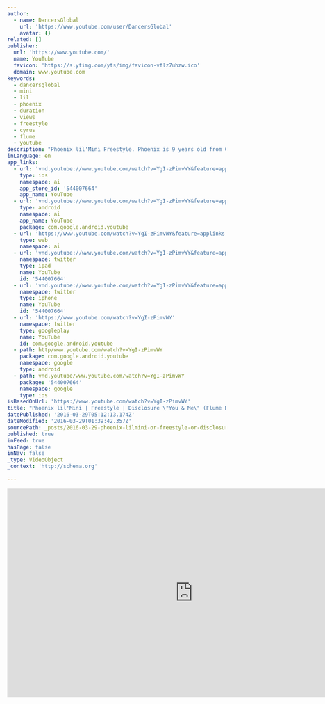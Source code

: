 ```yaml
---
author:
  - name: DancersGlobal
    url: 'https://www.youtube.com/user/DancersGlobal'
    avatar: {}
related: []
publisher:
  url: 'https://www.youtube.com/'
  name: YouTube
  favicon: 'https://s.ytimg.com/yts/img/favicon-vflz7uhzw.ico'
  domain: www.youtube.com
keywords:
  - dancersglobal
  - mini
  - lil
  - phoenix
  - duration
  - views
  - freestyle
  - cyrus
  - flume
  - youtube
description: "Phoenix lil'Mini Freestyle. Phoenix is 9 years old from California and a member of the #immaBEAST/lilBEAST family. Watch in HD! Instagram @sarahlilminiphoenix Music - Disclosure \"You & Me\" (Flume Remix) https://soundcloud.com/flume/disclosure-you-me-flume-remix Watch Phoenix lil'Mini and Cyrus \"Glitch\" Spencer (Animation Freestyle) http://youtu.be/fdR3BlYsYYg Dancersglobal Website http://www.dancersglobal.com Twitter http://www.twitter.com/dancersglobal YouTube http://www.dancersglobal.tv Facebook http://www.facebook.com/dancersglobal"
inLanguage: en
app_links:
  - url: 'vnd.youtube://www.youtube.com/watch?v=YgI-zPimvWY&feature=applinks'
    type: ios
    namespace: ai
    app_store_id: '544007664'
    app_name: YouTube
  - url: 'vnd.youtube://www.youtube.com/watch?v=YgI-zPimvWY&feature=applinks'
    type: android
    namespace: ai
    app_name: YouTube
    package: com.google.android.youtube
  - url: 'https://www.youtube.com/watch?v=YgI-zPimvWY&feature=applinks'
    type: web
    namespace: ai
  - url: 'vnd.youtube://www.youtube.com/watch?v=YgI-zPimvWY&feature=applinks'
    namespace: twitter
    type: ipad
    name: YouTube
    id: '544007664'
  - url: 'vnd.youtube://www.youtube.com/watch?v=YgI-zPimvWY&feature=applinks'
    namespace: twitter
    type: iphone
    name: YouTube
    id: '544007664'
  - url: 'https://www.youtube.com/watch?v=YgI-zPimvWY'
    namespace: twitter
    type: googleplay
    name: YouTube
    id: com.google.android.youtube
  - path: http/www.youtube.com/watch?v=YgI-zPimvWY
    package: com.google.android.youtube
    namespace: google
    type: android
  - path: vnd.youtube/www.youtube.com/watch?v=YgI-zPimvWY
    package: '544007664'
    namespace: google
    type: ios
isBasedOnUrl: 'https://www.youtube.com/watch?v=YgI-zPimvWY'
title: "Phoenix lil'Mini | Freestyle | Disclosure \"You & Me\" (Flume Remix) Dancersglobal.tv"
datePublished: '2016-03-29T05:12:13.174Z'
dateModified: '2016-03-29T01:39:42.357Z'
sourcePath: _posts/2016-03-29-phoenix-lilmini-or-freestyle-or-disclosure-you-and-me-flume.md
published: true
inFeed: true
hasPage: false
inNav: false
_type: VideoObject
_context: 'http://schema.org'

---
```

<iframe src="https://cdn.embedly.com/widgets/media.html?src=https%3A%2F%2Fwww.youtube.com%2Fembed%2FYgI-zPimvWY%3Ffeature%3Doembed&amp;url=https%3A%2F%2Fwww.youtube.com%2Fwatch%3Fv%3DYgI-zPimvWY&amp;image=https%3A%2F%2Fi.ytimg.com%2Fvi%2FYgI-zPimvWY%2Fhqdefault.jpg&amp;key=b7d04c9b404c499eba89ee7072e1c4f7&amp;type=text%2Fhtml&amp;schema=youtube" width="854" height="480" scrolling="no" frameborder="0" allowfullscreen="allowfullscreen" style=""></iframe>